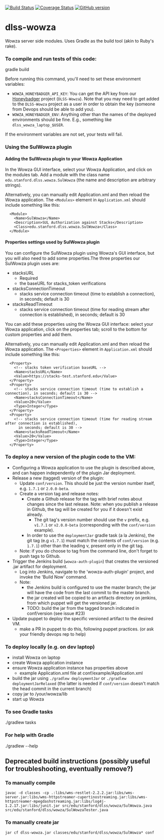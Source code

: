 [![Build Status](https://travis-ci.org/sul-dlss/dlss-wowza.svg?branch=master)](https://travis-ci.org/sul-dlss/dlss-wowza) [![Coverage Status](https://coveralls.io/repos/github/sul-dlss/dlss-wowza/badge.svg?branch=master)](https://coveralls.io/github/sul-dlss/dlss-wowza?branch=master)
[![GitHub version](https://badge.fury.io/gh/sul-dlss%2Fdlss-wowza.svg)](https://badge.fury.io/gh/sul-dlss%2Fdlss-wowza)

# dlss-wowza
Wowza server side modules.  Uses Gradle as the build tool (akin to Ruby's rake).

### To compile and run tests of this code:

  gradle build

Before running this command, you'll need to set these environment variables:
- `WOWZA_HONEYBADGER_API_KEY`:  You can get the API key from our [Honeybadger](https://www.honeybadger.io/) project (`DLSS-Wowza`).  Note that you may need to get added to the `DLSS-Wowza` project as a user in order to obtain the key (someone from Devops should be able to add you).
- `WOWZA_HONEYBADGER_ENV`:  Anything other than the names of the deployed environments should be fine.  E.g., something like `dlss_wowza_laptop_$USER`.

If the environment variables are not set, your tests will fail.

### Using the SulWowza plugin

#### Adding the SulWowza plugin to your Wowza Application

In the Wowza GUI interface, select your Wowza Application, and click on the modules tab. Add a module with the class name `edu.stanford.dlss.wowza.SulWowza` (the name and description are arbitrary strings).

Alternatively, you can manually edit Application.xml and then reload the Wowza application.  The `<Modules>` element in `Application.xml` should include something like this:

```
  <Module>
    <Name>SulWowza</Name>
    <Description>SUL Authorization against Stacks</Description>
    <Class>edu.stanford.dlss.wowza.SulWowza</Class>
  </Module>
```

#### Properties settings used by SulWowza plugin

You can configure the SulWowza plugin using Wowza's GUI interface, but you will also need to add some properties.The three properties our SulWowza plugin uses are:

- stacksURL
  - Required
  - the baseURL for stacks_token verifications
- stacksConnectionTimeout
  - stacks service connection timeout (time to establish a connection), in seconds; default is 30
- stacksReadTimeout
  - stacks service connection timeout (time for reading stream after connection is established), in seconds; default is 30

You can add these properties using the Wowza GUI interface: select your Wowza application, click on the properties tab;  scroll to the bottom for custom properties and add them.

Alternatively, you can manually edit Application.xml and then reload the Wowza application.  The `<Properties>` element in `Application.xml` should include something like this:

```
  <Property>
    <!-- stacks token verification baseURL -->
    <Name>stacksURL</Name>
    <Value>https://stacks-test.stanford.edu</Value>
  </Property>
  <Property>
    <!-- stacks service connection timeout (time to establish a connection), in seconds; default is 30 -->
    <Name>stacksConnectionTimeout</Name>
    <Value>20</Value>
    <Type>Integer</Type>
  </Property>
  <Property>
    <!-- stacks service connection timeout (time for reading stream after connection is established),
      in seconds; default is 30 -->
    <Name>stacksReadTimeout</Name>
    <Value>20</Value>
    <Type>Integer</Type>
  </Property>
```

### To deploy a new version of the plugin code to the VM:

- Configuring a Wowza application to use the plugin is described above, and can happen independently of the plugin Jar deployment.
- Release a new (tagged) version of the plugin:
  - Update `conf/version`.  This should be just the version number itself, e.g. `1.7.1` or `2.0.0-beta`.
  - Create a version tag and release notes:
    - Create a Github release for the tag with brief notes about changes since the last release.  Note:  when you publish a release in Github, the tag will be created for you if it doesn't exist already.
      - The git tag's version number should use the `v` prefix, e.g. `v1.7.1` or `v2.0.0-beta` (corresponding with the `conf/version` example).
    - In order to use the `deploymentJar` gradle task (a la Jenkins), the git tag (e.g `v1.7.1`) must match the contents of `conf/version` (e.g. `1.7.1`) other than the leading v, present only in the git tag.
  - Note: if you do choose to tag from the command line, don't forget to push tags to Github.
- Trigger the Jenkins build (`wowza-auth-plugin`) that creates the versioned .jar artifact for deployment.
  - Log into Jenkins, navigate to the 'wowza-auth-plugin' project, and invoke the 'Build Now' command.
  - Note:
    - the Jenkins build is configured to use the master branch;  the jar will have the code from the last commit to the master branch.
    - the jar created will be copied to an artifacts directory on jenkins, from which puppet will get the versioned jar.
    - TODO:  build the jar from the tagged branch indicated in conf/version (see issue #23)
- Update puppet to deploy the specific versioned artifact to the desired VM.
  - make a PR in puppet to do this, following puppet practices.  (or ask your friendly devops rep to help)

### To deploy locally (e.g. on dev laptop)

- install Wowza on laptop
- create Wowza application instance
- ensure Wowza application instance has properties above
  - example Application.xml file  at  conf/example/Application.xml
- build the jar using `./gradlew deploymentJar` or `./gradlew deploymentJarRelaxed`  (the latter is needed if `conf/version` doesn't match the head commit in the current branch)
- copy jar to /your/wowza/lib
- start up Wowza

### To see Gradle tasks

  ./gradlew tasks

### For help with Gradle

  ./gradlew --help


## Deprecated build instructions (possibly useful for troubleshooting, eventually remove?)

### To manually compile

```
javac -d classes -cp .:libs/wms-restlet-2.2.2.jar:libs/wms-server.jar:libs/wms-httpstreamer-cupertinostreaming.jar:libs/wms-httpstreamer-mpegdashstreaming.jar:libs/log4j-1.2.17.jar:libs/junit.jar src/edu/stanford/dlss/wowza/SulWowza.java src/edu/stanford/dlss/wowza/SulWowzaTester.java
```

### To manually create jar

```
jar cf dlss-wowza.jar classes/edu/stanford/dlss/wowza/SulWowza* conf
```
